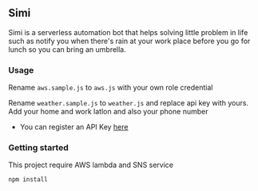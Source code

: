 ## Simi
Simi is a serverless automation bot that helps solving little problem in life such as notify you when there's rain at your
work place before you go for lunch so you can bring an umbrella.

### Usage
Rename `aws.sample.js` to `aws.js` with your own role credential

Rename `weather.sample.js` to `weather.js` and replace api key with yours. Add your home and work latlon and also your phone number
- You can register an API Key [here](https://www.nea.gov.sg/api)

### Getting started
This project require AWS lambda and SNS service

```bash
npm install
```
